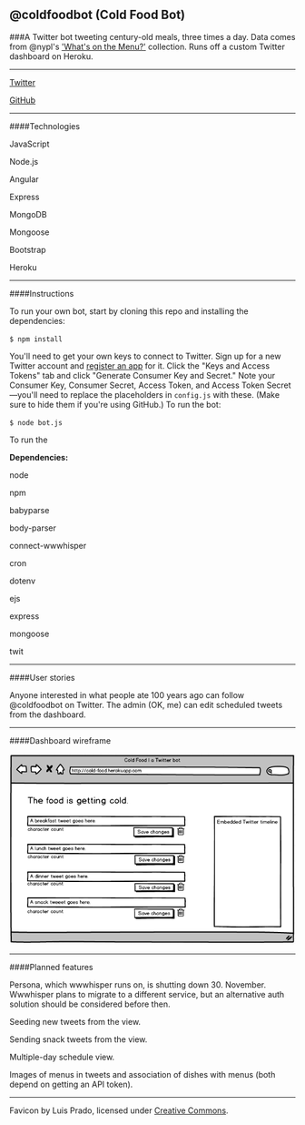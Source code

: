 ## @coldfoodbot (Cold Food Bot)

###A Twitter bot tweeting century-old meals, three times a day. Data comes from @nypl's ['What's on the Menu?'](http://menus.nypl.org/) collection. Runs off a custom Twitter dashboard on Heroku.

---

[Twitter](twitter.com/coldfoodbot)

[GitHub](https://github.com/mbd-s/cold-food)


---

####Technologies

JavaScript

Node.js

Angular

Express

MongoDB

Mongoose

Bootstrap

Heroku

---

####Instructions


To run your own bot, start by cloning this repo and installing the dependencies:

`$ npm install`

 You'll need to get your own keys to connect to Twitter. Sign up for a new Twitter account and [register an app](https://dev.twitter.com/) for it. Click the "Keys and Access Tokens" tab and click "Generate Consumer Key and Secret." Note your Consumer Key, Consumer Secret, Access Token, and Access Token Secret—you'll need to replace the placeholders in `config.js` with these. (Make sure to hide them if you're using GitHub.) To run the bot:

`$ node bot.js`

To run the

**Dependencies:**

node

npm

babyparse

body-parser

connect-wwwhisper

cron

dotenv

ejs

express

mongoose

twit

---

####User stories

Anyone interested in what people ate 100 years ago can follow @coldfoodbot on Twitter. The admin (OK, me) can edit scheduled tweets from the dashboard.

---

####Dashboard wireframe

![alt text](./public/images/Cold-Food_wireframe.png "Wireframe")

---


####Planned features

Persona, which wwwhisper runs on, is shutting down 30. November.  Wwwhisper plans to migrate to a different service, but an alternative auth solution should be considered before then.

Seeding new tweets from the view.

Sending snack tweets from the view.

Multiple-day schedule view.

Images of menus in tweets and association of dishes with menus (both depend on getting an API token).

---

Favicon by Luis Prado, licensed under [Creative Commons](http://creativecommons.org/licenses/by/3.0/us/).
